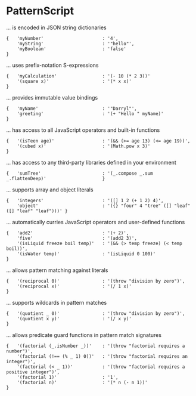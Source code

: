 # PatternScript

... is encoded in JSON string dictionaries
```
{   'myNumber'                      : '4',
    'myString'                      : '"hello"',
    'myBoolean'                     : 'false'                                               }
```
... uses prefix-notation S-expressions
```
{   'myCalculation'                 : '(- 10 (* 2 3))'     
    '(square x)'                    : '(* x x)'                                             }
```
... provides immutable value bindings
```
{   'myName'                        : '"Darryl"',
    'greeting'                      : '(+ "Hello " myName)'                                 }
```
... has access to all JavaScript operators and built-in functions
```
{   '(isTeen age)'                  : '(&& (>= age 13) (<= age 19))',
    '(cubed x)'                     : '(Math.pow x 3)'                                      }
```
... has access to any third-party libraries defined in your environment
```
{   'sumTree'                       : '(_.compose _.sum _.flattenDeep)'                     }
```
... supports array and object literals
```
{   'integers'                      : '([] 1 2 (+ 1 2) 4)',
    'object'                        : '({} "four" 4 "tree" ([] "leaf" ([] "leaf" "leaf")))' }
```
... automatically curries JavaScript operators and user-defined functions
```
{   'add2'                          : '(+ 2)',
    'five'                          : '(add2 3)',
    '(isLiquid freeze boil temp)'   : '(&& (> temp freeze) (< temp boil))',
    '(isWater temp)'                : '(isLiquid 0 100)'                                    } 
```
... allows pattern matching against literals
```
{   '(reciprocal 0)'                : '(throw "division by zero")',
    '(reciprocal x)'                : '(/ 1 x)'                                             }
```
... supports wildcards in pattern matches
```
{   '(quotient _ 0)'                : '(throw "division by zero")',
    '(quotient x y)'                : '(/ x y)'                                             }
```
... allows predicate guard functions in pattern match signatures
```
{   '(factorial (_.isNumber _))'    : '(throw "factorial requires a number")',
    '(factorial (!== (% _ 1) 0))'   : '(throw "factorial requires an integer")',
    '(factorial (< _ 1))'           : '(throw "factorial requires a positive integer")',
    '(factorial 1)'                 : '1',
    '(factorial n)'                 : '(* n (- n 1))'                                       }
```
